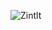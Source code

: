 
![Zintlt](https://github.com/shubharajgs7/zintlrnews/assets/134129470/dfa6557e-b2fa-4000-b0fc-efa78010e4c3)
